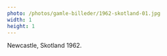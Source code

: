 ```yaml
---
photo: /photos/gamle-billeder/1962-skotland-01.jpg
width: 1
height: 1
---
```

Newcastle, Skotland 1962.
